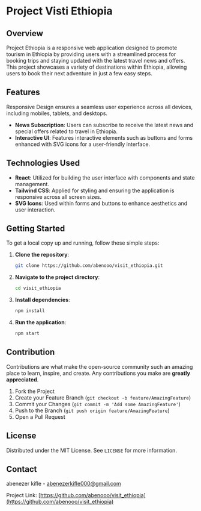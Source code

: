 # Project Visti Ethiopia

## Overview
Project Ethiopia is a responsive web application designed to promote tourism in Ethiopia by providing users with a streamlined process for booking trips and staying updated with the latest travel news and offers. This project showcases a variety of destinations within Ethiopia, allowing users to book their next adventure in just a few easy steps.

## Features
Responsive Design ensures a seamless user experience across all devices, including mobiles, tablets, and desktops.
- **News Subscription**: Users can subscribe to receive the latest news and special offers related to travel in Ethiopia.
- **Interactive UI**: Features interactive elements such as buttons and forms enhanced with SVG icons for a user-friendly interface.

## Technologies Used
- **React**: Utilized for building the user interface with components and state management.
- **Tailwind CSS**: Applied for styling and ensuring the application is responsive across all screen sizes.
- **SVG Icons**: Used within forms and buttons to enhance aesthetics and user interaction.

## Getting Started
To get a local copy up and running, follow these simple steps:

1. **Clone the repository**:
   ```bash
   git clone https://github.com/abenooo/visit_ethiopia.git
   ```
2. **Navigate to the project directory**:
   ```bash
   cd visit_ethiopia
   ```
3. **Install dependencies**:
   ```bash
   npm install
   ```
4. **Run the application**:
   ```bash
   npm start
   ```

## Contribution
Contributions are what make the open-source community such an amazing place to learn, inspire, and create. Any contributions you make are **greatly appreciated**.

1. Fork the Project
2. Create your Feature Branch (`git checkout -b feature/AmazingFeature`)
3. Commit your Changes (`git commit -m 'Add some AmazingFeature'`)
4. Push to the Branch (`git push origin feature/AmazingFeature`)
5. Open a Pull Request

## License
Distributed under the MIT License. See `LICENSE` for more information.

## Contact
abenezer kifle - abenezerkifle000@gmail.com

Project Link: [https://github.com/abenooo/visit_ethiopia](https://github.com/abenooo/visit_ethiopia)
